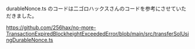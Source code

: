 durableNonce.ts のコードは二ゴロハックスさんのコードを参考にさせていただきました。

https://github.com/256hax/no-more-TransactionExpiredBlockheightExceededError/blob/main/src/transferSolUsingDurableNonce.ts
